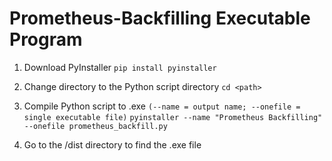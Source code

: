 # Prometheus-Backfilling Executable Program

1. Download PyInstaller
```pip install pyinstaller```

2. Change directory to the Python script directory
```cd <path>```

3. Compile Python script to .exe
```(--name = output name; --onefile = single executable file)```
```pyinstaller --name "Prometheus Backfilling" --onefile prometheus_backfill.py```

5. Go to the /dist directory to find the .exe file 
